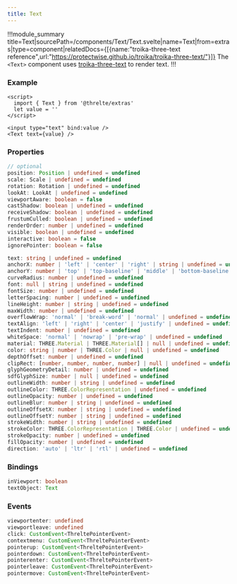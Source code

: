 ```yaml
---
title: Text
---
```


!!!module_summary title=Text|sourcePath=/components/Text/Text.svelte|name=Text|from=extras|type=component|relatedDocs={[{name:"troika-three-text reference",url:"https://protectwise.github.io/troika/troika-three-text/"}]}
The `<Text>` component uses [troika-three-text](https://github.com/protectwise/troika/tree/master/packages/troika-three-text) to render text.
!!!

### Example <!-- omit in toc -->

```svelte
<script>
  import { Text } from '@threlte/extras'
  let value = ''
</script>

<input type="text" bind:value />
<Text text={value} />
```

### Properties <!-- omit in toc -->

```ts
// optional
position: Position | undefined = undefined
scale: Scale | undefined = undefined
rotation: Rotation | undefined = undefined
lookAt: LookAt | undefined = undefined
viewportAware: boolean = false
castShadow: boolean | undefined = undefined
receiveShadow: boolean | undefined = undefined
frustumCulled: boolean | undefined = undefined
renderOrder: number | undefined = undefined
visible: boolean | undefined = undefined
interactive: boolean = false
ignorePointer: boolean = false

text: string | undefined = undefined
anchorX: number | 'left' | 'center' | 'right' | string | undefined = undefined
anchorY: number | 'top' | 'top-baseline' | 'middle' | 'bottom-baseline' | 'bottom' | string | undefined = undefined
curveRadius: number | undefined = undefined
font: null | string | undefined = undefined
fontSize: number | undefined = undefined
letterSpacing: number | undefined = undefined
lineHeight: number | string | undefined = undefined
maxWidth: number | undefined = undefined
overflowWrap: 'normal' | 'break-word' | 'normal' | undefined = undefined
textAlign: 'left' | 'right' | 'center' | 'justify' | undefined = undefined
textIndent: number | undefined = undefined
whiteSpace: 'normal' | 'nowrap' | 'pre-wrap' | undefined = undefined
material: THREE.Material | THREE.Material[] | null | undefined = undefined
color: string | number | THREE.Color | null | undefined = undefined
depthOffset: number | undefined = undefined
clipRect: [number, number, number, number] | null | undefined = undefined
glyphGeometryDetail: number | undefined = undefined
sdfGlyphSize: number | null | undefined = undefined
outlineWidth: number | string | undefined = undefined
outlineColor: THREE.ColorRepresentation | undefined = undefined
outlineOpacity: number | undefined = undefined
outlineBlur: number | string | undefined = undefined
outlineOffsetX: number | string | undefined = undefined
outlineOffsetY: number | string | undefined = undefined
strokeWidth: number | string | undefined = undefined
strokeColor: THREE.ColorRepresentation | THREE.Color | undefined = undefined
strokeOpacity: number | undefined = undefined
fillOpacity: number | undefined = undefined
direction: 'auto' | 'ltr' | 'rtl' | undefined = undefined
```

### Bindings <!-- omit in toc -->

```ts
inViewport: boolean
textObject: Text
```

### Events <!-- omit in toc -->

```ts
viewportenter: undefined
viewportleave: undefined
click: CustomEvent<ThreltePointerEvent>
contextmenu: CustomEvent<ThreltePointerEvent>
pointerup: CustomEvent<ThreltePointerEvent>
pointerdown: CustomEvent<ThreltePointerEvent>
pointerenter: CustomEvent<ThreltePointerEvent>
pointerleave: CustomEvent<ThreltePointerEvent>
pointermove: CustomEvent<ThreltePointerEvent>
```

